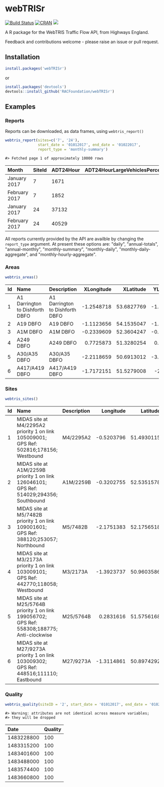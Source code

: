 # webTRISr

[![Build Status](https://travis-ci.org/RACFoundation/webTRISr.svg?branch=master)](https://travis-ci.org/RACFoundation/webTRISr)
[![CRAN](http://www.r-pkg.org/badges/version-ago/webTRISr)](https://cran.r-project.org/package=webTRISr)
[![](https://cranlogs.r-pkg.org/badges/webTRISr)](https://cran.r-project.org/package=webTRISr)

A R package for the WebTRIS Traffic Flow API, from Highways England.

Feedback and contributions welcome - please raise an issue or pull request.


## Installation

```r
install.packages('webTRISr')
```

or


```r
install.packages('devtools')
devtools::install_github('RACFoundation/webTRISr')
```

## Examples
### Reports
Reports can be downloaded, as data frames, using `webtris_report()`

```r
webtris_report(sites=c('7', '24'),
               start_date = '01012017', end_date = '01022017',
               report_type = 'monthly-summary')
```


```
#> Fetched page 1 of approximately 10000 rows
```



|Month         |SiteId |ADT24Hour | ADT24HourLargeVehiclesPercentage|AWT24Hour | AWT24HourLargeVehiclesPercentage|ADT18Hour | ADT18HourLargeVehiclesPercentage|AWT18Hour | AWT18HourLargeVehiclesPercentage|ADT16Hour | ADT16HourLargeVehiclesPercentage|AWT16Hour | AWT16HourLargeVehiclesPercentage|ADT12Hour | ADT12HourLargeVehiclesPercentage|AWT12Hour | AWT12HourLargeVehiclesPercentage|
|:-------------|:------|:---------|--------------------------------:|:---------|--------------------------------:|:---------|--------------------------------:|:---------|--------------------------------:|:---------|--------------------------------:|:---------|--------------------------------:|:---------|--------------------------------:|:---------|--------------------------------:|
|January 2017  |7      |1671      |                             11.1|1938      |                             12.3|1623      |                             10.4|1883      |                             11.5|1601      |                             10.4|1860      |                             11.5|1454      |                             10.2|1686      |                             11.4|
|February 2017 |7      |1852      |                             11.8|2119      |                             13.1|1800      |                               11|2060      |                             12.4|1773      |                               11|2031      |                             12.4|1615      |                               11|1846      |                             12.5|
|January 2017  |24     |37132     |                             14.4|39949     |                             16.7|35542     |                             13.1|38199     |                             15.3|34427     |                             12.9|37085     |                             15.1|29073     |                             12.9|31366     |                             15.2|
|February 2017 |24     |40529     |                             14.2|42703     |                             16.6|38807     |                             12.9|40825     |                             15.3|37562     |                             12.8|39595     |                             15.2|31535     |                             12.8|33112     |                             15.3|









All reports currently provided by the API are availble by changing the `report_type` argument. At present these options are: "daily", "annual-totals", "annual-monthly", "monthly-summary", "monthly-daily", "monthly-daily-aggregate", and "monthly-hourly-aggregate".

### Areas


```r
webtris_areas()
```


|Id |Name                            |Description                     | XLongitude|  XLatitude| YLongitude|  YLatitude|
|:--|:-------------------------------|:-------------------------------|----------:|----------:|----------:|----------:|
|1  |A1 Darrington to Dishforth DBFO |A1 Darrington to Dishforth DBFO | -1.2548718| 53.6827769| -1.4461635| 54.1543464|
|2  |A19 DBFO                        |A19 DBFO                        | -1.1123656| 54.1535047| -1.4906831| 54.9749529|
|3  |A1M DBFO                        |A1M DBFO                        | -0.2339609| 52.3604247| -0.3283727| 52.5347699|
|4  |A249 DBFO                       |A249 DBFO                       |  0.7725873| 51.3280254|  0.6602573| 51.4419403|
|5  |A30/A35 DBFO                    |A30/A35 DBFO                    | -2.2118659| 50.6913012| -3.4654564| 50.8130964|
|6  |A417/A419 DBFO                  |A417/A419 DBFO                  | -1.7172151| 51.5279008|  -2.166667| 51.8570205|








### Sites

```r
webtris_sites()
```


|Id |Name                                                                                         |Description |  Longitude|   Latitude|Status   |
|:--|:--------------------------------------------------------------------------------------------|:-----------|----------:|----------:|:--------|
|1  |MIDAS site at M4/2295A2 priority 1 on link 105009001; GPS Ref: 502816;178156; Westbound      |M4/2295A2   | -0.5203796| 51.4930115|Inactive |
|2  |MIDAS site at A1M/2259B priority 1 on link 126046101; GPS Ref: 514029;294356; Southbound     |A1M/2259B   | -0.3202755| 52.5351578|Active   |
|3  |MIDAS site at M5/7482B priority 1 on link 109001601; GPS Ref: 388120;253057; Northbound      |M5/7482B    | -2.1751383| 52.1756518|Active   |
|4  |MIDAS site at M3/2173A priority 1 on link 103009101; GPS Ref: 442770;118058; Westbound       |M3/2173A    | -1.3923737| 50.9603586|Active   |
|5  |MIDAS site at M25/5764B priority 1 on link 199056702; GPS Ref: 558308;188775; Anti-clockwise |M25/5764B   |  0.2831616| 51.5756168|Active   |
|6  |MIDAS site at M27/9273A priority 1 on link 103009302; GPS Ref: 448516;111110; Eastbound      |M27/9273A   | -1.3114861| 50.8974292|Active   |








### Quality

```r
webtris_quality(siteID = '2', start_date = '01012017', end_date = '01022017')
```


```
#> Warning: attributes are not identical across measure variables;
#> they will be dropped
```



|Date       |Quality |
|:----------|:-------|
|1483228800 |100     |
|1483315200 |100     |
|1483401600 |100     |
|1483488000 |100     |
|1483574400 |100     |
|1483660800 |100     |

